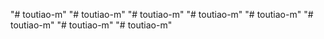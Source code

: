 "# toutiao-m" 
"# toutiao-m" 
"# toutiao-m" 
"# toutiao-m" 
"# toutiao-m" 
"# toutiao-m" 
"# toutiao-m" 
"# toutiao-m" 
